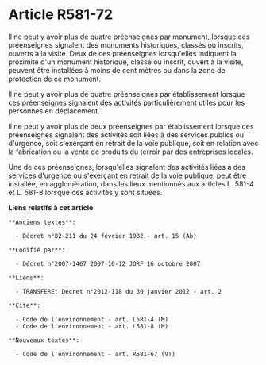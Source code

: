 # Article R581-72

Il ne peut y avoir plus de quatre préenseignes par monument, lorsque ces préenseignes signalent des monuments historiques,
classés ou inscrits, ouverts à la visite. Deux de ces préenseignes lorsqu'elles indiquent la proximité d'un monument
historique, classé ou inscrit, ouvert à la visite, peuvent être installées à moins de cent mètres ou dans la zone de
protection de ce monument.

Il ne peut y avoir plus de quatre préenseignes par établissement lorsque ces préenseignes signalent des activités
particulièrement utiles pour les personnes en déplacement.

Il ne peut y avoir plus de deux préenseignes par établissement lorsque ces préenseignes signalent des activités soit liées à
des services publics ou d'urgence, soit s'exerçant en retrait de la voie publique, soit en relation avec la fabrication ou la
vente de produits du terroir par des entreprises locales.

Une de ces préenseignes, lorsqu'elles signalent des activités liées à des services d'urgence ou s'exerçant en retrait de la
voie publique, peut être installée, en agglomération, dans les lieux mentionnés aux articles L. 581-4 et L. 581-8 lorsque ces
activités y sont situées.

**Liens relatifs à cet article**

	**Anciens textes**:

	  - Décret n°82-211 du 24 février 1982 - art. 15 (Ab)

	**Codifié par**:

	  - Décret n°2007-1467 2007-10-12 JORF 16 octobre 2007

	**Liens**:

	  - TRANSFERE: Décret n°2012-118 du 30 janvier 2012 - art. 2

	**Cite**:

	  - Code de l'environnement - art. L581-4 (M)
	  - Code de l'environnement - art. L581-8 (M)

	**Nouveaux textes**:

	  - Code de l'environnement - art. R581-67 (VT)
